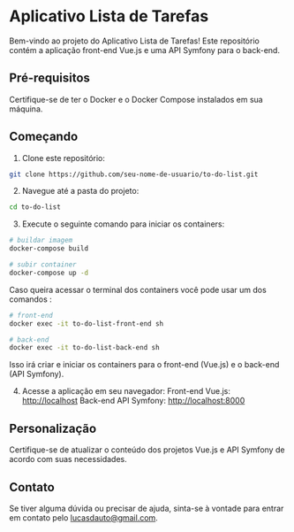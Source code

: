 # Aplicativo Lista de Tarefas

Bem-vindo ao projeto do Aplicativo Lista de Tarefas! Este repositório contém a aplicação front-end Vue.js e uma API Symfony para o back-end.

## Pré-requisitos

Certifique-se de ter o Docker e o Docker Compose instalados em sua máquina.

## Começando

1. Clone este repositório:

```bash
git clone https://github.com/seu-nome-de-usuario/to-do-list.git
```

2. Navegue até a pasta do projeto:

```bash
cd to-do-list
```

3. Execute o seguinte comando para iniciar os containers:

```bash
# buildar imagem
docker-compose build

# subir container
docker-compose up -d
```

Caso queira acessar o terminal dos containers você pode usar um dos comandos :

```bash
# front-end
docker exec -it to-do-list-front-end sh

# back-end
docker exec -it to-do-list-back-end sh
```

Isso irá criar e iniciar os containers para o front-end (Vue.js) e o back-end (API Symfony).

4. Acesse a aplicação em seu navegador:
   Front-end Vue.js: [http://localhost](http://localhost)
   Back-end API Symfony: [http://localhost:8000](http://localhost:8000)

## Personalização

Certifique-se de atualizar o conteúdo dos projetos Vue.js e API Symfony de acordo com suas necessidades.

## Contato

Se tiver alguma dúvida ou precisar de ajuda, sinta-se à vontade para entrar em contato pelo [lucasdauto@gmail.com](lucasdauto@gmail.com).
